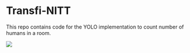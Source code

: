 # Transfi-NITT
This repo contains code for the YOLO implementation to count number of humans in a room.


<img src="result.jpg">
